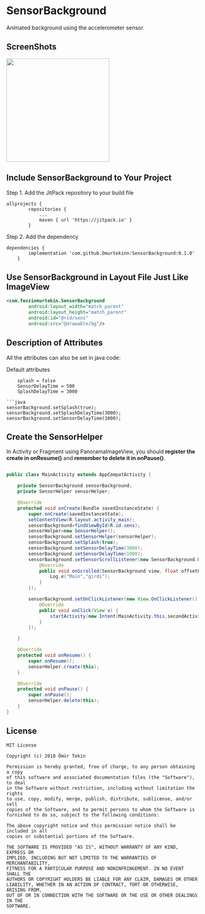 # SensorBackground
Animated background using the accelerometer sensor.

## ScreenShots

<img src="gif/gif1.gif" width="270">


## Include SensorBackground to Your Project

Step 1. Add the JitPack repository to your build file

	allprojects {
			repositories {
				...
				maven { url 'https://jitpack.io' }
			}

Step 2. Add the dependency

	dependencies {
			implementation 'com.github.Omurtekinn:SensorBackground:0.1.0'
		}

## Use SensorBackground in Layout File Just Like ImageView

```xml
<com.fevziomurtekin.SensorBackground
        android:layout_width="match_parent"
        android:layout_height="match_parent"
        android:id="@+id/sens"
        android:src="@drawable/bg"/>
```
## Description of Attributes

All the attributes can also be set in java code:

Default attributes
```
	splash = false 
	SensorDelayTime = 500
	SplashDelayTime = 3000

```java
sensorBackground.setSplash(true);
sensorBackground.setSplashDelayTime(3000);
sensorBackground.setSensorDelayTime(1000);

```

## Create the SensorHelper

In Activity or Fragment using PanoramaImageView, you should __register the create in onResume()__ and __remember to delete it in onPause()__.

```java

public class MainActivity extends AppCompatActivity {

    private SensorBackground sensorBackground;
    private SensorHelper sensorHelper;

    @Override
    protected void onCreate(Bundle savedInstanceState) {
        super.onCreate(savedInstanceState);
        setContentView(R.layout.activity_main);
        sensorBackground=findViewById(R.id.sens);
        sensorHelper=new SensorHelper();
        sensorBackground.setSensorHelper(sensorHelper);
        sensorBackground.setSplash(true);
        sensorBackground.setSensorDelayTime(3000);
        sensorBackground.setSensorDelayTime(1000);
        sensorBackground.setSensorScrollListener(new SensorBackground.OnSensorScrollListener() {
            @Override
            public void onScrolled(SensorBackground view, float offsetProgress) {
                Log.e("Main","girdi");
            }
        });

        sensorBackground.setOnClickListener(new View.OnClickListener() {
            @Override
            public void onClick(View v) {
                startActivity(new Intent(MainActivity.this,secondActivitity.class));
            }
        });

    }

    @Override
    protected void onResume() {
        super.onResume();
        sensorHelper.create(this);
    }

    @Override
    protected void onPause() {
        super.onPause();
        sensorHelper.delete(this);
    }
}
```



## License

    MIT License

    Copyright (c) 2018 Ömür Tekin

    Permission is hereby granted, free of charge, to any person obtaining a copy
    of this software and associated documentation files (the "Software"), to deal
    in the Software without restriction, including without limitation the rights
    to use, copy, modify, merge, publish, distribute, sublicense, and/or sell
    copies of the Software, and to permit persons to whom the Software is
    furnished to do so, subject to the following conditions:

    The above copyright notice and this permission notice shall be included in all
    copies or substantial portions of the Software.

    THE SOFTWARE IS PROVIDED "AS IS", WITHOUT WARRANTY OF ANY KIND, EXPRESS OR
    IMPLIED, INCLUDING BUT NOT LIMITED TO THE WARRANTIES OF MERCHANTABILITY,
    FITNESS FOR A PARTICULAR PURPOSE AND NONINFRINGEMENT. IN NO EVENT SHALL THE
    AUTHORS OR COPYRIGHT HOLDERS BE LIABLE FOR ANY CLAIM, DAMAGES OR OTHER
    LIABILITY, WHETHER IN AN ACTION OF CONTRACT, TORT OR OTHERWISE, ARISING FROM,
    OUT OF OR IN CONNECTION WITH THE SOFTWARE OR THE USE OR OTHER DEALINGS IN THE
    SOFTWARE.

